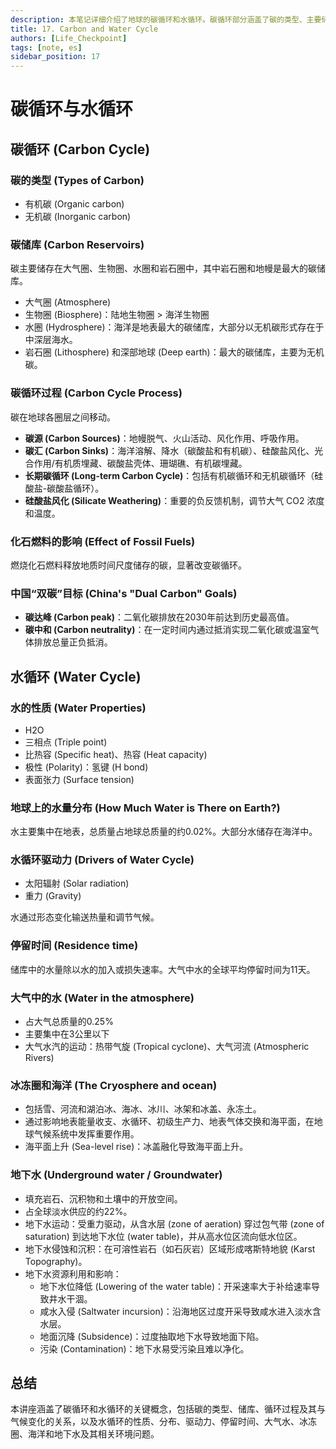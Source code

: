```yaml
---
description: 本笔记详细介绍了地球的碳循环和水循环。碳循环部分涵盖了碳的类型、主要储库、循环过程、化石燃料的影响以及中国的“双碳”目标。水循环部分则阐述了水的性质、地球上的水量分布、水循环的驱动力、不同储库中水的停留时间，并探讨了大气水、冰冻圈、海洋和地下水在水循环中的作用及其相关的环境问题。
title: 17. Carbon and Water Cycle
authors: [Life_Checkpoint]
tags: [note, es]
sidebar_position: 17
---
```

# 碳循环与水循环

## 碳循环 (Carbon Cycle)

### 碳的类型 (Types of Carbon)

*   有机碳 (Organic carbon)
*   无机碳 (Inorganic carbon)

### 碳储库 (Carbon Reservoirs)

碳主要储存在大气圈、生物圈、水圈和岩石圈中，其中岩石圈和地幔是最大的碳储库。

*   大气圈 (Atmosphere)
*   生物圈 (Biosphere)：陆地生物圈 > 海洋生物圈
*   水圈 (Hydrosphere)：海洋是地表最大的碳储库，大部分以无机碳形式存在于中深层海水。
*   岩石圈 (Lithosphere) 和深部地球 (Deep earth)：最大的碳储库，主要为无机碳。

### 碳循环过程 (Carbon Cycle Process)

碳在地球各圈层之间移动。

*   **碳源 (Carbon Sources)**：地幔脱气、火山活动、风化作用、呼吸作用。
*   **碳汇 (Carbon Sinks)**：海洋溶解、降水（碳酸盐和有机碳）、硅酸盐风化、光合作用/有机质埋藏、碳酸盐壳体、珊瑚礁、有机碳埋藏。
*   **长期碳循环 (Long-term Carbon Cycle)**：包括有机碳循环和无机碳循环（硅酸盐-碳酸盐循环）。
*   **硅酸盐风化 (Silicate Weathering)**：重要的负反馈机制，调节大气 CO2 浓度和温度。

### 化石燃料的影响 (Effect of Fossil Fuels)

燃烧化石燃料释放地质时间尺度储存的碳，显著改变碳循环。

### 中国“双碳”目标 (China's "Dual Carbon" Goals)

*   **碳达峰 (Carbon peak)**：二氧化碳排放在2030年前达到历史最高值。
*   **碳中和 (Carbon neutrality)**：在一定时间内通过抵消实现二氧化碳或温室气体排放总量正负抵消。

## 水循环 (Water Cycle)

### 水的性质 (Water Properties)

*   H2O
*   三相点 (Triple point)
*   比热容 (Specific heat)、热容 (Heat capacity)
*   极性 (Polarity)：氢键 (H bond)
*   表面张力 (Surface tension)

### 地球上的水量分布 (How Much Water is There on Earth?)

水主要集中在地表，总质量占地球总质量的约0.02%。大部分水储存在海洋中。

### 水循环驱动力 (Drivers of Water Cycle)

*   太阳辐射 (Solar radiation)
*   重力 (Gravity)

水通过形态变化输送热量和调节气候。

### 停留时间 (Residence time)

储库中的水量除以水的加入或损失速率。大气中水的全球平均停留时间为11天。

### 大气中的水 (Water in the atmosphere)

*   占大气总质量的0.25%
*   主要集中在3公里以下
*   大气水汽的运动：热带气旋 (Tropical cyclone)、大气河流 (Atmospheric Rivers)

### 冰冻圈和海洋 (The Cryosphere and ocean)

*   包括雪、河流和湖泊冰、海冰、冰川、冰架和冰盖、永冻土。
*   通过影响地表能量收支、水循环、初级生产力、地表气体交换和海平面，在地球气候系统中发挥重要作用。
*   海平面上升 (Sea-level rise)：冰盖融化导致海平面上升。

### 地下水 (Underground water / Groundwater)

*   填充岩石、沉积物和土壤中的开放空间。
*   占全球淡水供应的约22%。
*   地下水运动：受重力驱动，从含水层 (zone of aeration) 穿过包气带 (zone of saturation) 到达地下水位 (water table)，并从高水位区流向低水位区。
*   地下水侵蚀和沉积：在可溶性岩石（如石灰岩）区域形成喀斯特地貌 (Karst Topography)。
*   地下水资源利用和影响：
    *   地下水位降低 (Lowering of the water table)：开采速率大于补给速率导致井水干涸。
    *   咸水入侵 (Saltwater incursion)：沿海地区过度开采导致咸水进入淡水含水层。
    *   地面沉降 (Subsidence)：过度抽取地下水导致地面下陷。
    *   污染 (Contamination)：地下水易受污染且难以净化。

## 总结

本讲座涵盖了碳循环和水循环的关键概念，包括碳的类型、储库、循环过程及其与气候变化的关系，以及水循环的性质、分布、驱动力、停留时间、大气水、冰冻圈、海洋和地下水及其相关环境问题。